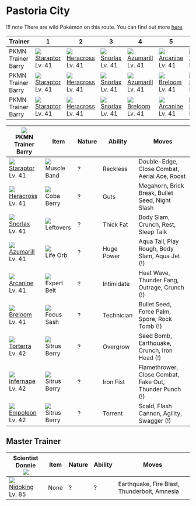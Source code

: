 # Pastoria City

!!! note
    There are wild Pokémon on this route. You can find out more [here](../../wild_pokemon/pastoria_city/).


Trainer            | 1                                   | 2                                   | 3                                 | 4                                   | 5                                  | 6                                   | 
---                | ---                                 | ---                                 | ---                               | ---                                 | ---                                | ---                                 | 
PKMN Trainer Barry | ![][398]<br> [Staraptor]<br> Lv. 41 | ![][214]<br> [Heracross]<br> Lv. 41 | ![][143]<br> [Snorlax]<br> Lv. 41 | ![][184]<br> [Azumarill]<br> Lv. 41 | ![][059]<br> [Arcanine]<br> Lv. 41 | ![][389]<br> [Torterra]<br> Lv. 42  | 
PKMN Trainer Barry | ![][398]<br> [Staraptor]<br> Lv. 41 | ![][214]<br> [Heracross]<br> Lv. 41 | ![][143]<br> [Snorlax]<br> Lv. 41 | ![][184]<br> [Azumarill]<br> Lv. 41 | ![][286]<br> [Breloom]<br> Lv. 41  | ![][392]<br> [Infernape]<br> Lv. 42 | 
PKMN Trainer Barry | ![][398]<br> [Staraptor]<br> Lv. 41 | ![][214]<br> [Heracross]<br> Lv. 41 | ![][143]<br> [Snorlax]<br> Lv. 41 | ![][286]<br> [Breloom]<br> Lv. 41   | ![][059]<br> [Arcanine]<br> Lv. 41 | ![][395]<br> [Empoleon]<br> Lv. 42  | 

![][barry]<br>PKMN Trainer Barry    | Item                               | Nature | Ability    | Moves                                                   | 
---                                 | ---                                | ---    | ---        | ---                                                     | 
![][398]<br> [Staraptor]<br> Lv. 41 | ![][muscle-band]<br> Muscle Band   | ?      | Reckless   | Double-Edge, Close Combat, Aerial Ace, Roost            | 
![][214]<br> [Heracross]<br> Lv. 41 | ![][coba-berry]<br> Coba Berry     | ?      | Guts       | Megahorn, Brick Break, Bullet Seed, Night Slash         | 
![][143]<br> [Snorlax]<br> Lv. 41   | ![][leftovers]<br> Leftovers       | ?      | Thick Fat  | Body Slam, Crunch, Rest, Sleep Talk                     | 
![][184]<br> [Azumarill]<br> Lv. 41 | ![][life-orb]<br> Life Orb         | ?      | Huge Power | Aqua Tail, Play Rough, Body Slam, Aqua Jet          (!) | 
![][059]<br> [Arcanine]<br> Lv. 41  | ![][expert-belt]<br> Expert Belt   | ?      | Intimidate | Heat Wave, Thunder Fang, Outrage, Crunch            (!) | 
![][286]<br> [Breloom]<br> Lv. 41   | ![][focus-sash]<br> Focus Sash     | ?      | Technician | Bullet Seed, Force Palm, Spore, Rock Tomb           (!) | 
![][389]<br> [Torterra]<br> Lv. 42  | ![][sitrus-berry]<br> Sitrus Berry | ?      | Overgrow   | Seed Bomb, Earthquake, Crunch, Iron Head            (!) | 
![][392]<br> [Infernape]<br> Lv. 42 | ![][sitrus-berry]<br> Sitrus Berry | ?      | Iron Fist  | Flamethrower, Close Combat, Fake Out, Thunder Punch (!) | 
![][395]<br> [Empoleon]<br> Lv. 42  | ![][sitrus-berry]<br> Sitrus Berry | ?      | Torrent    | Scald, Flash Cannon, Agility, Swagger               (!) | 

## Master Trainer

Scientist Donnie<br>![][scientist] | Item | Nature | Ability | Moves                                        | 
---                                | ---  | ---    | ---     | ---                                          | 
![][034]<br>[Nidoking]<br>Lv. 85   | None | ?      | ?       | Earthquake, Fire Blast, Thunderbolt, Amnesia | 

[Nidoking]: ../../pokemon_changes/034/
[Arcanine]: ../../pokemon_changes/059/
[Snorlax]: ../../pokemon_changes/143/
[Azumarill]: ../../pokemon_changes/184/
[Heracross]: ../../pokemon_changes/214/
[Breloom]: ../../pokemon_changes/286/
[Torterra]: ../../pokemon_changes/389/
[Infernape]: ../../pokemon_changes/392/
[Empoleon]: ../../pokemon_changes/395/
[Staraptor]: ../../pokemon_changes/398/
[coba-berry]: ../img/items/coba-berry.png
[expert-belt]: ../img/items/expert-belt.png
[focus-sash]: ../img/items/focus-sash.png
[leftovers]: ../img/items/leftovers.png
[life-orb]: ../img/items/life-orb.png
[muscle-band]: ../img/items/muscle-band.png
[sitrus-berry]: ../img/items/sitrus-berry.png
[034]: ../img/pokemon/034.png
[059]: ../img/pokemon/059.png
[143]: ../img/pokemon/143.png
[184]: ../img/pokemon/184.png
[214]: ../img/pokemon/214.png
[286]: ../img/pokemon/286.png
[389]: ../img/pokemon/389.png
[392]: ../img/pokemon/392.png
[395]: ../img/pokemon/395.png
[398]: ../img/pokemon/398.png
[barry]: ../img/trainer/barry.png
[scientist]: ../img/trainer/scientist.png
